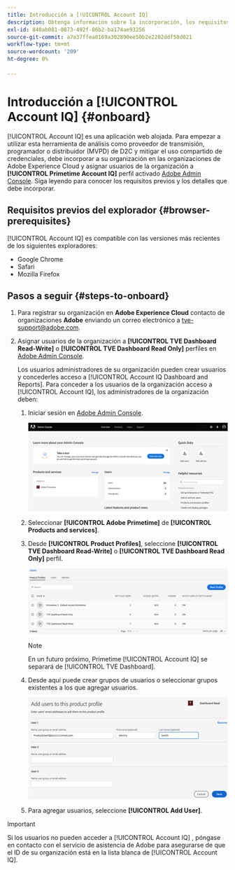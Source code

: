 ```yaml
---
title: Introducción a [!UICONTROL Account IQ]
description: Obtenga información sobre la incorporación, los requisitos previos y cómo empezar a utilizar [!UICONTROL Account IQ].
exl-id: 840ab081-0073-492f-86b2-ba174ae93256
source-git-commit: a7a37ffea0169a302890ee50b2e2202ddf58d021
workflow-type: tm+mt
source-wordcount: '209'
ht-degree: 0%

---
```


# Introducción a [!UICONTROL Account IQ] {#onboard}

[!UICONTROL Account IQ] es una aplicación web alojada. Para empezar a utilizar esta herramienta de análisis como proveedor de transmisión, programador o distribuidor (MVPD) de D2C y mitigar el uso compartido de credenciales, debe incorporar a su organización en las organizaciones de Adobe Experience Cloud y asignar usuarios de la organización a **[!UICONTROL Primetime Account IQ]** perfil activado [Adobe Admin Console](https://adminconsole.adobe.com/). Siga leyendo para conocer los requisitos previos y los detalles que debe incorporar.

## Requisitos previos del explorador {#browser-prerequisites}

[!UICONTROL Account IQ] es compatible con las versiones más recientes de los siguientes exploradores:

* Google Chrome
* Safari
* Mozilla Firefox

## Pasos a seguir {#steps-to-onboard}

1. Para registrar su organización en **Adobe Experience Cloud** contacto de organizaciones **Adobe** enviando un correo electrónico a tve-support@adobe.com.

1. Asignar usuarios de la organización a **[!UICONTROL TVE Dashboard Read-Write]** o **[!UICONTROL TVE Dashboard Read Only]** perfiles en [Adobe Admin Console](https://adminconsole.adobe.com/).

   Los usuarios administradores de su organización pueden crear usuarios y concederles acceso a [!UICONTROL Account IQ Dashboard and Reports]. Para conceder a los usuarios de la organización acceso a [!UICONTROL Account IQ], los administradores de la organización deben:

   1. Iniciar sesión en [Adobe Admin Console](https://adminconsole.adobe.com/).


      ![](assets/admin-console.png)

   1. Seleccionar **[!UICONTROL Adobe Primetime]** de **[!UICONTROL Products and services]**.

   1. Desde **[!UICONTROL Product Profiles]**, seleccione **[!UICONTROL TVE Dashboard Read-Write]** o **[!UICONTROL TVE Dashboard Read Only]** perfil.

      ![](assets/product-profiles.png)

      >[!NOTE]
      >
      >En un futuro próximo, Primetime [!UICONTROL Account IQ] se separará de [!UICONTROL TVE Dashboard].

   1. Desde aquí puede crear grupos de usuarios o seleccionar grupos existentes a los que agregar usuarios.

      ![](assets/add-users-2profile.png)

   1. Para agregar usuarios, seleccione **[!UICONTROL Add User]**.

>[!IMPORTANT]
>
>Si los usuarios no pueden acceder a [!UICONTROL Account IQ] , póngase en contacto con el servicio de asistencia de Adobe para asegurarse de que el ID de su organización está en la lista blanca de [!UICONTROL Account IQ].
